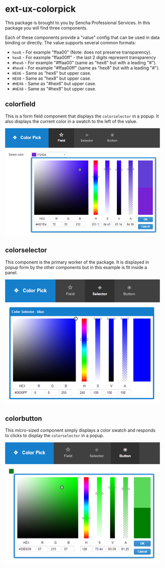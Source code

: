 # ext-ux-colorpick

This package is brought to you by Sencha Professional Services. In this package
you will find three components.

Each of these components provide a "value" config that can be used in data binding
or directly. The value supports several common formats:

 * `hex6` - For example "ffaa00" (Note: does not preserve transparency).
 * `hex8` - For eaxmple "ffaa00ff" - the last 2 digits represent transparency
 * `#hex6` - For example "#ffaa00" (same as "hex6" but with a leading "#").
 * `#hex8` - For example "#ffaa00ff" (same as "hex8" but with a leading "#").
 * `HEX6` - Same as "hex6" but upper case.
 * `HEX8` - Same as "hex8" but upper case.
 * `#HEX6` - Same as "#hex6" but upper case.
 * `#HEX8` - Same as "#hex8" but upper case.

## colorfield

This is a form field component that displays the `colorselector` in a popup. It also
displays the current color in a swatch to the left of the value.

<img src="docs/colorfield.png" style="text-align: center;">

## colorselector

This component is the primary worker of the package. It is displayed in popup form
by the other components but in this example is fit inside a panel.

<img src="docs/colorselector.png">

## colorbutton

This micro-sized component simply displays a color swatch and responds to clicks to
display the `colorselector` in a popup.

<img src="docs/colorbutton.png">
